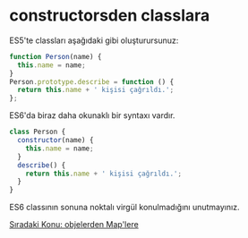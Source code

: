 # constructorsden classlara

ES5'te classları aşağıdaki gibi oluşturursunuz:

```js
function Person(name) {
  this.name = name;
}
Person.prototype.describe = function () {
  return this.name + ' kişisi çağrıldı.';
};
```

ES6'da biraz daha okunaklı bir syntaxı vardır.

```js
class Person {
  constructor(name) {
    this.name = name;
  }
  describe() {
    return this.name + ' kişisi çağrıldı.';
  }
}
```

ES6 classının sonuna noktalı virgül konulmadığını unutmayınız.

<a href="https://omergulcicek.github.io/es6/es6-temel-ozellikleri/objelerden-maplere">Sıradaki Konu: objelerden Map'lere</a>
